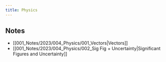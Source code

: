 ```yaml
---
title: Physics
---
```


## Notes
- [[001_Notes/2023/004_Physics/001_Vectors|Vectors]]
- [[001_Notes/2023/004_Physics/002_Sig Fig + Uncertainty|Significant Figures and Uncertainty]]









